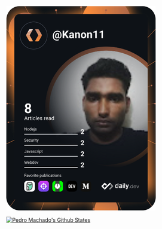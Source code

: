 
<a href="https://app.daily.dev/Kanon11"><img src="https://github.com/Kanon11/Kanon11/blob/main/devcard.svg" width="400" alt="Kanon11's Dev Card"/></a>



[![Pedro Machado's Github States](https://github-readme-stats.vercel.app/api?username=Kanon11&show_icons=true&theme=dracula)](https://github.com/Kanon11?tab=repositories)

